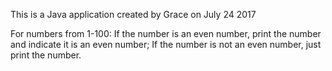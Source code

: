 This is a Java application created by Grace on July 24 2017

For numbers from 1-100:
If the number is an even number, print the number and indicate it is an even number;
If the number is not an even number, just print the number.
